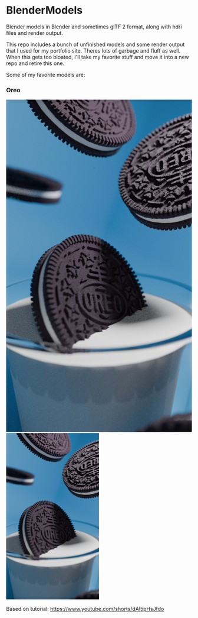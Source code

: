 # BlenderModels
Blender models in Blender and sometimes glTF 2 format, along with hdri files and render output.

This repo includes a bunch of unfinished models and some render output that I used for my portfolio site. Theres lots of garbage and fluff as well. When this gets too bloated, I'll take my favorite stuff and move it into a new repo and retire this one. 

Some of my favorite models are:

### Oreo

![oreo](oreo/oreo.png)
<img src="oreo/oreo.png" alt="oreo" width="50%">

Based on tutorial: https://www.youtube.com/shorts/dAl5pHsJfdo

